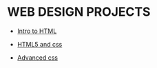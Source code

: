 # WEB DESIGN PROJECTS 

<ul><li><a href="intro_html/index.html" target="_blank">Intro to HTML</a></li></ul>

<ul><li><a href="html5_css/index.html" target="_blank">HTML5 and css</a></li></ul>

<ul><li><a href="avd_css/index.html" target="_blank">Advanced css</a></li></ul>